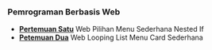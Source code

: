 ### **Pemrograman Berbasis Web**

- **[Pertemuan Satu](https://github.com/aninnndy/ilab-tpt/blob/main/TOPIK-1/activity/kali-tambah-kurang.c)** Web Pilihan Menu Sederhana Nested If
- **[Petemuan Dua](https://github.com/aninnndy/ilab-tpt/blob/main/TOPIK-1/activity/tambah-kurang.c)** Web Looping List Menu Card Sederhana
